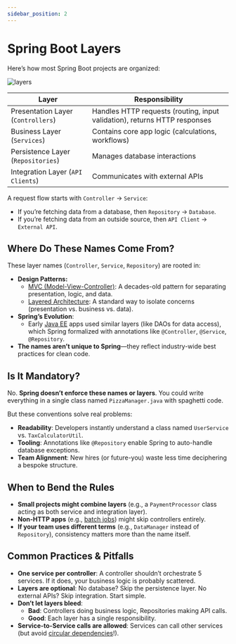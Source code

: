 ```yaml
---
sidebar_position: 2
---
```


# Spring Boot Layers

Here’s how most Spring Boot projects are organized:

<div>
  <img src={require('@site/static/img/spring-boot-in-a-nutshell/layers.png').default} alt="layers" />
</div>

| Layer                              | Responsibility                                                            |
|------------------------------------|---------------------------------------------------------------------------|
| Presentation Layer (`Controllers`) | Handles HTTP requests (routing, input validation), returns HTTP responses |
| Business Layer (`Services`)        | Contains core app logic (calculations, workflows)                         |
| Persistence Layer (`Repositories`) | Manages database interactions                                             |
| Integration Layer (`API Clients`)  | Communicates with external APIs                                           |

A request flow starts with `Controller` → `Service`:

* If you’re fetching data from a database, then `Repository` → `Database`.
* If you’re fetching data from an outside source, then `API Client` → `External API`. 

## Where Do These Names Come From?

These layer names (`Controller`, `Service`, `Repository`) are rooted in:

* **Design Patterns:**
  * [MVC (Model-View-Controller)](https://www.freecodecamp.org/news/model-view-architecture/): A decades-old pattern for separating presentation, logic, and data.
  * [Layered Architecture](https://www.oreilly.com/library/view/software-architecture-patterns/9781491971437/ch01.html): A standard way to isolate concerns (presentation vs. business vs. data).
* **Spring’s Evolution**:
  * Early [Java EE](https://www.geeksforgeeks.org/java-enterprise-edition/) apps used similar layers (like DAOs for data access), which Spring formalized with annotations like `@Controller`, `@Service`, `@Repository`.
* **The names aren’t unique to Spring**—they reflect industry-wide best practices for clean code.

## Is It Mandatory?

No. **Spring doesn’t enforce these names or layers**. You could write everything in a single class named `PizzaManager.java` with spaghetti code.

But these conventions solve real problems:

* **Readability**: Developers instantly understand a class named `UserService` vs. `TaxCalculatorUtil`.
* **Tooling**: Annotations like `@Repository` enable Spring to auto-handle database exceptions.
* **Team Alignment**: New hires (or future-you) waste less time deciphering a bespoke structure.

## When to Bend the Rules

* **Small projects might combine layers** (e.g., a `PaymentProcessor` class acting as both service and integration layer).
* **Non-HTTP apps** (e.g., [batch jobs](https://www.ibm.com/think/topics/batch-jobs)) might skip controllers entirely.
* **If your team uses different terms** (e.g., `DataManager` instead of `Repository`), consistency matters more than the name itself.

## Common Practices & Pitfalls

* **One service per controller**: A controller shouldn’t orchestrate 5 services. If it does, your business logic is probably scattered.
* **Layers are optional**: No database? Skip the persistence layer. No external APIs? Skip integration. Start simple.
* **Don’t let layers bleed**:
  * **Bad**: Controllers doing business logic, Repositories making API calls.
  * **Good**: Each layer has a single responsibility.
* **Service-to-Service calls are allowed**: Services can call other services (but avoid [circular dependencies](https://www.baeldung.com/circular-dependencies-in-spring)!).